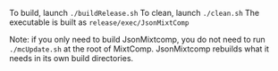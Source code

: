 To build, launch `./buildRelease.sh`
To clean, launch `./clean.sh`
The executable is built as `release/exec/JsonMixtComp`

Note: if you only need to build JsonMixtcomp, you do not need to run `./mcUpdate.sh` at the root of MixtComp. JsonMixtcomp rebuilds what it needs in its own build directories.
